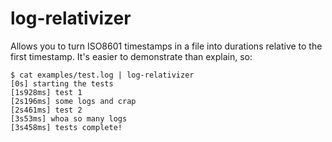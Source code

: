 # log-relativizer

Allows you to turn ISO8601 timestamps in a file into durations relative to the first timestamp. It's easier to demonstrate than explain, so:

```shell
$ cat examples/test.log | log-relativizer
[0s] starting the tests
[1s928ms] test 1
[2s196ms] some logs and crap
[2s461ms] test 2
[3s53ms] whoa so many logs
[3s458ms] tests complete!
```
